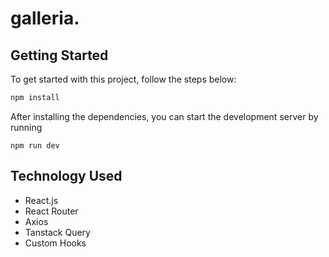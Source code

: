 # galleria.

## Getting Started

To get started with this project, follow the steps below:

```bash
npm install
```

After installing the dependencies, you can start the development server by running

``` 
npm run dev
```

## Technology Used
* React.js
* React Router
* Axios
* Tanstack Query
* Custom Hooks